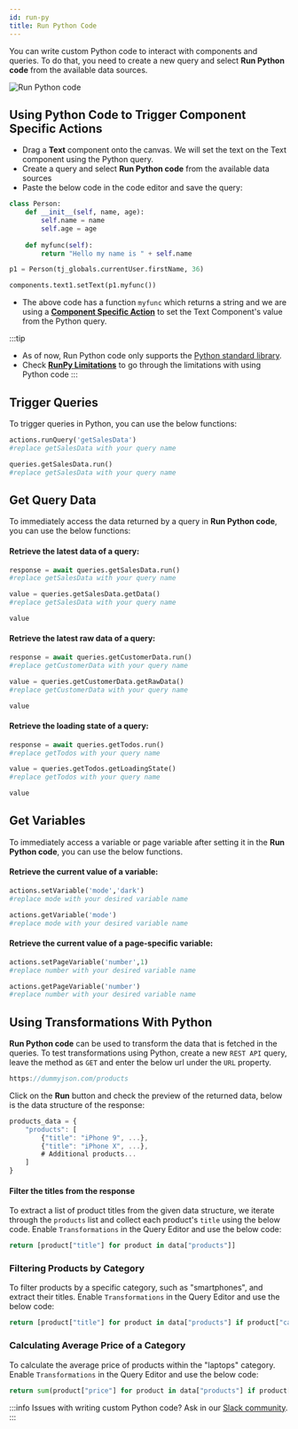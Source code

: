 ```yaml
---
id: run-py
title: Run Python Code
---
```


You can write custom Python code to interact with components and queries. To do that, you need to create a new query and select **Run Python code** from the available data sources.

<div style={{textAlign: 'center'}}>
    <img style={{width: '100%', height: '100%', border: '0', marginBottom: '15px'}} className="screenshot-full" src="/img/datasource-reference/custom-python/add-run-py.png" alt="Run Python code" />
</div>

<div style={{paddingTop:'24px', paddingBottom:'24px'}}>

## Using Python Code to Trigger Component Specific Actions

- Drag a **Text** component onto the canvas. We will set the text on the Text component using the Python query.
- Create a query and select **Run Python code** from the available data sources
- Paste the below code in the code editor and save the query:

```python
class Person:
    def __init__(self, name, age):
        self.name = name
        self.age = age
        
    def myfunc(self):
        return "Hello my name is " + self.name

p1 = Person(tj_globals.currentUser.firstName, 36)

components.text1.setText(p1.myfunc())
```

- The above code has a function `myfunc` which returns a string and we are using a **[Component Specific Action](/docs/tooljet-concepts/component-specific-actions)** to set the Text Component's value from the Python query. 

:::tip
- As of now, Run Python code only supports the [Python standard library](https://docs.python.org/3/library/).
- Check **[RunPy Limitations](/docs/contributing-guide/troubleshooting/runpy-limitations)** to go through the limitations with using Python code
:::

</div>

<div style={{paddingTop:'24px', paddingBottom:'24px'}}>

## Trigger Queries
To trigger queries in Python, you can use the below functions:

```py
actions.runQuery('getSalesData')
#replace getSalesData with your query name
```

```py
queries.getSalesData.run()
#replace getSalesData with your query name
```

</div>

<div style={{paddingTop:'24px', paddingBottom:'24px'}}>

## Get Query Data

To immediately access the data returned by a query in **Run Python code**, you can use the below functions: 

#### Retrieve the latest data of a query:
```py
response = await queries.getSalesData.run()
#replace getSalesData with your query name

value = queries.getSalesData.getData()
#replace getSalesData with your query name

value
```

#### Retrieve the latest raw data of a query:
```py
response = await queries.getCustomerData.run()
#replace getCustomerData with your query name

value = queries.getCustomerData.getRawData()
#replace getCustomerData with your query name

value
```

#### Retrieve the loading state of a query:
```py
response = await queries.getTodos.run()
#replace getTodos with your query name

value = queries.getTodos.getLoadingState()
#replace getTodos with your query name

value
```

</div>

<div style={{paddingTop:'24px', paddingBottom:'24px'}}>

## Get Variables

To immediately access a variable or page variable after setting it in the **Run Python code**, you can use the below functions.

#### Retrieve the current value of a variable: 
```py
actions.setVariable('mode','dark')
#replace mode with your desired variable name

actions.getVariable('mode')
#replace mode with your desired variable name
```

#### Retrieve the current value of a page-specific variable:
```py
actions.setPageVariable('number',1)
#replace number with your desired variable name

actions.getPageVariable('number')
#replace number with your desired variable name
```

</div>

<div style={{paddingTop:'24px', paddingBottom:'24px'}}>

## Using Transformations With Python
**Run Python code** can be used to transform the data that is fetched in the queries. To test transformations using Python, create a new `REST API` query, leave the method as `GET` and enter the below url under the `URL` property.

```js
https://dummyjson.com/products
```

Click on the **Run** button and check the preview of the returned data, below is the data structure of the response:

```js
products_data = {
    "products": [
        {"title": "iPhone 9", ...},
        {"title": "iPhone X", ...},
        # Additional products...
    ]
}
```

#### Filter the titles from the response
To extract a list of product titles from the given data structure, we iterate through the `products` list and collect each product's `title` using the below code. Enable `Transformations` in the Query Editor and use the below code:

```python
return [product["title"] for product in data["products"]]
```

</div>

<div style={{paddingTop:'24px', paddingBottom:'24px'}}>

### Filtering Products by Category

To filter products by a specific category, such as "smartphones", and extract their titles. Enable `Transformations` in the Query Editor and use the below code:

```python
return [product["title"] for product in data["products"] if product["category"] == "smartphones"]
```

</div>

<div style={{paddingTop:'24px', paddingBottom:'24px'}}>

### Calculating Average Price of a Category

To calculate the average price of products within the "laptops" category. Enable `Transformations` in the Query Editor and use the below code:

```python
return sum(product["price"] for product in data["products"] if product["category"] == "laptops") / len([product for product in data["products"] if product["category"] == "laptops"]) if len([product for product in data["products"] if product["category"] == "laptops"]) > 0 else 0
```

</div>

:::info
Issues with writing custom Python code? Ask in our [Slack community](https://www.tooljet.com/slack).
:::
